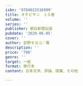 ```yaml
---
isbn: '9784022516909'
title: オチビサン　１０巻
volume: ''
series: ''
publisher: 朝日新聞出版
pubdate: '2020-06-05'
cover: ''
author: 安野モヨコ／著
description: ''
price: '780'
genre: ''
target: 一般
format: 単行本
content: 日本文学、評論、随筆、その他

---
```

